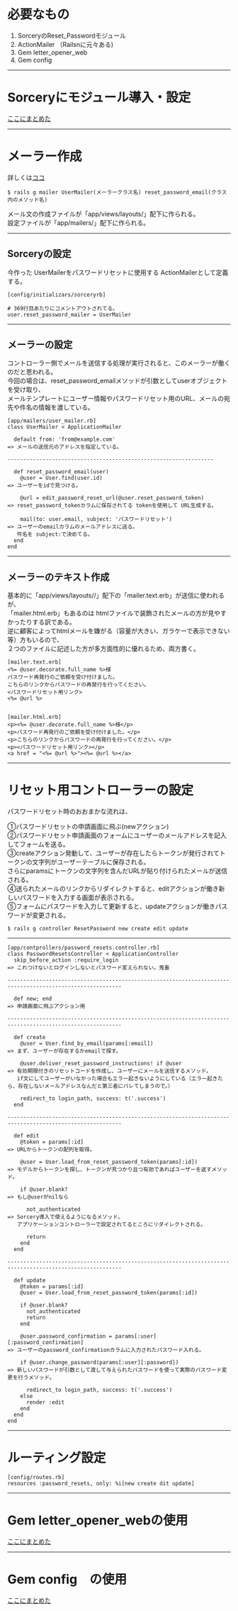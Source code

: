 # 必要なもの
1. SorceryのReset_Passwordモジュール
2. ActionMailer （Railsnに元々ある)
3. Gem letter_opener_web
4. Gem config
***

# Sorceryにモジュール導入・設定
[ここにまとめた](https://github.com/Tarara33/TIL/blob/main/Rails/Gem/sorcery/reset_password.md)
***

# メーラー作成
詳しくは[ココ](https://github.com/Tarara33/TIL/blob/main/Rails/%E6%A9%9F%E8%83%BD/Action%20Mailer.md)
~~~
$ rails g mailer UserMailer(メーラークラス名) reset_password_email(クラス内のメソッド名)
~~~
メール文の作成ファイルが「app/views/layouts/」配下に作られる。    
設定ファイルが「app/mailers/」配下に作られる。
***

## Sorceryの設定
今作った UserMailerをパスワードリセットに使用する ActionMailerとして定義する。
~~~
[config/initializars/sorceryrb]

# 369行目あたりにコメントアウトされてる。
user.reset_password_mailer = UserMailer
~~~
***

## メーラーの設定
コントローラー側でメールを送信する処理が実行されると、このメーラーが働くのだと思われる。    
今回の場合は、reset_password_emailメソッドが引数としてuserオブジェクトを受け取り、    
メールテンプレートにユーザー情報やパスワードリセット用のURL、メールの宛先や件名の情報を渡している。
~~~
[app/mailers/user_mailer.rb]
class UserMailer < ApplicationMailer

  default from: 'from@example.com'
=> メールの送信元のアドレスを指定している。

-----------------------------------------------------------------

  def reset_password_email(user)
    @user = User.find(user.id)
=> ユーザーをidで見つける。

    @url = edit_password_reset_url(@user.reset_password_token)
=> reset_password_tokenカラムに保存されてる tokenを使用して URL生成する。

    mail(to: user.email, subject: 'パスワードリセット')
=> ユーザーのemailカラムのメールアドレスに送る。
   件名を subject:で決めてる。
  end
end
~~~
***

## メーラーのテキスト作成
基本的に「app/views/layouts//」配下の「mailer.text.erb」が送信に使われるが、    
「mailer.html.erb」もあるのは htmlファイルで装飾されたメールの方が見やすかったりする訳である。    
逆に顧客によってhtmlメールを嫌がる（容量が大きい、ガラケーで表示できない等）方もいるので、    
２つのファイルに記述した方が多方面性的に優れるため、両方書く。
~~~
[mailer.text.erb]
<%= @user.decorate.full_name %>様
パスワード再発行のご依頼を受け付けました。
こちらのリンクからパスワードの再発行を行ってください。
<パスワードリセット用リンク>
<%= @url %>


[mailer.html.erb]
<p><%= @user.decorate.full_name %>様</p>
<p>パスワード再発行のご依頼を受け付けました。</p>
<p>こちらのリンクからパスワードの再発行を行ってください。</p>
<p><パスワードリセット用リンク></p>
<a href = "<%= @url %>"><%= @url %></a>
~~~
***

# リセット用コントローラーの設定
パスワードリセット時のおおまかな流れは、    

①パスワードリセットの申請画面に飛ぶ(newアクション)    
②パスワードリセット申請画面のフォームにユーザーのメールアドレスを記入してフォームを送る。        
③createアクション発動して、ユーザーが存在したらトークンが発行されてトークンの文字列がユーザーテーブルに保存される。    
  さらにparamsにトークンの文字列を含んだURLが貼り付けられたメールが送信される。    
④送られたメールのリンクからリダイレクトすると、editアクションが働き新しいパスワードを入力する画面が表示される。    
⑤フォームにパスワードを入力して更新すると、updateアクションが働きパスワードが変更される。
~~~
$ rails g controller ResetPassword new create edit update
~~~
***
~~~
[app/contprollers/password_resets.controller.rb]
class PasswordResetsController < ApplicationController
  skip_before_action :require_login
=> これつけないとログインしないとパスワード変えられない。鬼畜

----------------------------------------------------------------------------------------------------------

  def new; end
=> 申請画面に飛ぶアクション用

----------------------------------------------------------------------------------------------------------

  def create
    @user = User.find_by_email(params[:email])
=> まず、ユーザーが存在するかemailで探す。

    @user.deliver_reset_password_instructions! if @user
=> 有効期限付きのリセットコードを作成し、ユーザーにメールを送信するメソッド。
   if文にしてユーザーがいなかった場合もエラー起きないようにしている（エラー起きたら、存在しないメールアドレスなんだと第三者にバレてしまうので。）

    redirect_to login_path, success: t('.success')
  end

----------------------------------------------------------------------------------------------------------

  def edit
    @token = params[:id]
=> URLからトークンの配列を取得。

    @user = User.load_from_reset_password_token(params[:id])
=> モデルからトークンを探し、トークンが見つかり且つ有効であればユーザーを返すメソッド。

    if @user.blank?
=> もし@userがnilなら

      not_authenticated
=> Sorcery導入で使えるようになるメソッド。
   アプリケーションコントローラーで設定されてるところにリダイレクトされる。

      return
    end
  end

----------------------------------------------------------------------------------------------------------

  def update
    @token = params[:id]
    @user = User.load_from_reset_password_token(params[:id])

    if @user.blank?
      not_authenticated
      return
    end

    @user.password_confirmation = params[:user][:password_confirmation]
=> ユーザーのpassword_confirmationカラムに入力されたパスワード入れる。

    if @user.change_password(params[:user][:password])
=> 新しいパスワードが引数として渡して与えられたパスワードを使って実際のパスワード変更を行うメソッド。

      redirect_to login_path, success: t('.success')
    else
      render :edit
    end
  end
end
~~~
***

# ルーティング設定
~~~
[config/routes.rb]
resources :password_resets, only: %i[new create dit update]
~~~
***

# Gem letter_opener_webの使用
[ここにまとめた](https://github.com/Tarara33/TIL/blob/main/Rails/Gem/letter_opener_web.md)
***

# Gem config　の使用
[ここにまとめた](https://github.com/Tarara33/TIL/blob/main/Rails/Gem/config.md)

